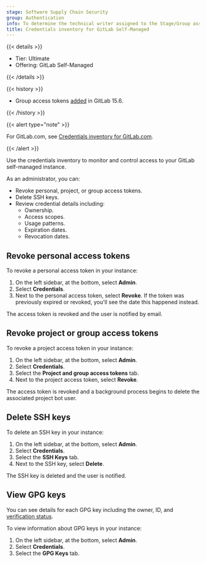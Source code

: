 ```yaml
---
stage: Software Supply Chain Security
group: Authentication
info: To determine the technical writer assigned to the Stage/Group associated with this page, see https://handbook.gitlab.com/handbook/product/ux/technical-writing/#assignments
title: Credentials inventory for GitLab Self-Managed
---
```


{{< details >}}

- Tier: Ultimate
- Offering: GitLab Self-Managed

{{< /details >}}

{{< history >}}

- Group access tokens [added](https://gitlab.com/gitlab-org/gitlab/-/merge_requests/102959) in GitLab 15.6.

{{< /history >}}

{{< alert type="note" >}}

For GitLab.com, see [Credentials inventory for GitLab.com](../user/group/credentials_inventory.md).

{{< /alert >}}

Use the credentials inventory to monitor and control access to your GitLab self-managed instance.

As an administrator, you can:

- Revoke personal, project, or group access tokens.
- Delete SSH keys.
- Review credential details including:
  - Ownership.
  - Access scopes.
  - Usage patterns.
  - Expiration dates.
  - Revocation dates.

## Revoke personal access tokens

To revoke a personal access token in your instance:

1. On the left sidebar, at the bottom, select **Admin**.
1. Select **Credentials**.
1. Next to the personal access token, select **Revoke**.
   If the token was previously expired or revoked, you'll see the date this happened instead.

The access token is revoked and the user is notified by email.

## Revoke project or group access tokens

To revoke a project access token in your instance:

1. On the left sidebar, at the bottom, select **Admin**.
1. Select **Credentials**.
1. Select the **Project and group access tokens** tab.
1. Next to the project access token, select **Revoke**.

The access token is revoked and a background process begins to delete the associated project bot user.

## Delete SSH keys

To delete an SSH key in your instance:

1. On the left sidebar, at the bottom, select **Admin**.
1. Select **Credentials**.
1. Select the **SSH Keys** tab.
1. Next to the SSH key, select **Delete**.

The SSH key is deleted and the user is notified.

## View GPG keys

You can see details for each GPG key including the owner, ID, and [verification status](../user/project/repository/signed_commits/gpg.md).

To view information about GPG keys in your instance:

1. On the left sidebar, at the bottom, select **Admin**.
1. Select **Credentials**.
1. Select the **GPG Keys** tab.
